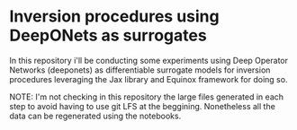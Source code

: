 # Inversion procedures using DeepONets as surrogates

In this repository i'll be conducting some experiments using Deep Operator
Networks (deeponets) as differentiable surrogate models for inversion
procedures leveraging the Jax library and Equinox framework for doing so.


NOTE: I'm not checking in this repository the large files generated in each
step to avoid having to use git LFS at the beggining. Nonetheless all the data
can be regenerated using the notebooks.
